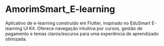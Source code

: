 # AmorimSmart_E-learning
Aplicativo de e-learning construído em Flutter, inspirado no EduSmart E-learning UI Kit. Oferece navegação intuitiva por cursos, gestão de pagamento e temas claros/escuros para uma experiência de aprendizado otimizada.
